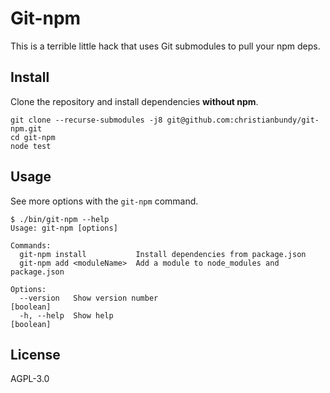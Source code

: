 # Git-npm

This is a terrible little hack that uses Git submodules to pull your npm deps.

## Install

Clone the repository and install dependencies **without npm**.

```shell
git clone --recurse-submodules -j8 git@github.com:christianbundy/git-npm.git
cd git-npm
node test
```

## Usage

See more options with the `git-npm` command.

```console
$ ./bin/git-npm --help
Usage: git-npm [options]

Commands:
  git-npm install           Install dependencies from package.json
  git-npm add <moduleName>  Add a module to node_modules and package.json

Options:
  --version   Show version number                                      [boolean]
  -h, --help  Show help                                                [boolean]
```

## License

AGPL-3.0
